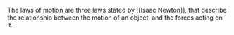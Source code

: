 The laws of motion are three laws stated by [[Isaac Newton]], that describe the relationship between the motion of an object, and the forces acting on it.



